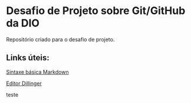 #  Desafio de Projeto sobre Git/GitHub da DIO 

Repositório criado para  o desafio de projeto.

## Links úteis:
[Sintaxe básica Markdown](https://markdown.net.br/sintaxe-basica)

[Editor Dillinger](https://dillinger.io)


teste
